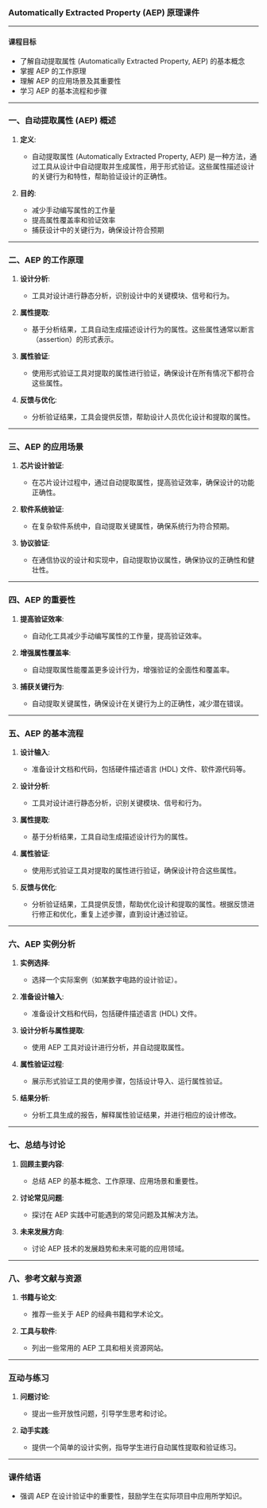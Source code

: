 ### Automatically Extracted Property (AEP) 原理课件

---

#### 课程目标
- 了解自动提取属性 (Automatically Extracted Property, AEP) 的基本概念
- 掌握 AEP 的工作原理
- 理解 AEP 的应用场景及其重要性
- 学习 AEP 的基本流程和步骤

---

### 一、自动提取属性 (AEP) 概述

1. **定义**:
   - 自动提取属性 (Automatically Extracted Property, AEP) 是一种方法，通过工具从设计中自动提取并生成属性，用于形式验证。这些属性描述设计的关键行为和特性，帮助验证设计的正确性。

2. **目的**:
   - 减少手动编写属性的工作量
   - 提高属性覆盖率和验证效率
   - 捕获设计中的关键行为，确保设计符合预期

---

### 二、AEP 的工作原理

1. **设计分析**:
   - 工具对设计进行静态分析，识别设计中的关键模块、信号和行为。

2. **属性提取**:
   - 基于分析结果，工具自动生成描述设计行为的属性。这些属性通常以断言（assertion）的形式表示。

3. **属性验证**:
   - 使用形式验证工具对提取的属性进行验证，确保设计在所有情况下都符合这些属性。

4. **反馈与优化**:
   - 分析验证结果，工具会提供反馈，帮助设计人员优化设计和提取的属性。

---

### 三、AEP 的应用场景

1. **芯片设计验证**:
   - 在芯片设计过程中，通过自动提取属性，提高验证效率，确保设计的功能正确性。

2. **软件系统验证**:
   - 在复杂软件系统中，自动提取关键属性，确保系统行为符合预期。

3. **协议验证**:
   - 在通信协议的设计和实现中，自动提取协议属性，确保协议的正确性和健壮性。

---

### 四、AEP 的重要性

1. **提高验证效率**:
   - 自动化工具减少手动编写属性的工作量，提高验证效率。

2. **增强属性覆盖率**:
   - 自动提取属性能覆盖更多设计行为，增强验证的全面性和覆盖率。

3. **捕获关键行为**:
   - 自动提取关键属性，确保设计在关键行为上的正确性，减少潜在错误。

---

### 五、AEP 的基本流程

1. **设计输入**:
   - 准备设计文档和代码，包括硬件描述语言 (HDL) 文件、软件源代码等。

2. **设计分析**:
   - 工具对设计进行静态分析，识别关键模块、信号和行为。

3. **属性提取**:
   - 基于分析结果，工具自动生成描述设计行为的属性。

4. **属性验证**:
   - 使用形式验证工具对提取的属性进行验证，确保设计符合这些属性。

5. **反馈与优化**:
   - 分析验证结果，工具提供反馈，帮助优化设计和提取的属性。根据反馈进行修正和优化，重复上述步骤，直到设计通过验证。

---

### 六、AEP 实例分析

1. **实例选择**:
   - 选择一个实际案例（如某数字电路的设计验证）。

2. **准备设计输入**:
   - 准备设计文档和代码，包括硬件描述语言 (HDL) 文件。

3. **设计分析与属性提取**:
   - 使用 AEP 工具对设计进行分析，并自动提取属性。

4. **属性验证过程**:
   - 展示形式验证工具的使用步骤，包括设计导入、运行属性验证。

5. **结果分析**:
   - 分析工具生成的报告，解释属性验证结果，并进行相应的设计修改。

---

### 七、总结与讨论

1. **回顾主要内容**:
   - 总结 AEP 的基本概念、工作原理、应用场景和重要性。

2. **讨论常见问题**:
   - 探讨在 AEP 实践中可能遇到的常见问题及其解决方法。

3. **未来发展方向**:
   - 讨论 AEP 技术的发展趋势和未来可能的应用领域。

---

### 八、参考文献与资源

1. **书籍与论文**:
   - 推荐一些关于 AEP 的经典书籍和学术论文。

2. **工具与软件**:
   - 列出一些常用的 AEP 工具和相关资源网站。

---

### 互动与练习

1. **问题讨论**:
   - 提出一些开放性问题，引导学生思考和讨论。

2. **动手实践**:
   - 提供一个简单的设计实例，指导学生进行自动属性提取和验证练习。

---

### 课件结语

- 强调 AEP 在设计验证中的重要性，鼓励学生在实际项目中应用所学知识。